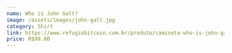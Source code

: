 ```yaml
---
name: Who is John Galt?
image: /assets/images/john-galt.jpg
category: Shirt
link: https://www.refugiobitcoin.com.br/produto/camiseta-who-is-john-galt/
price: R$99.00
---
```

